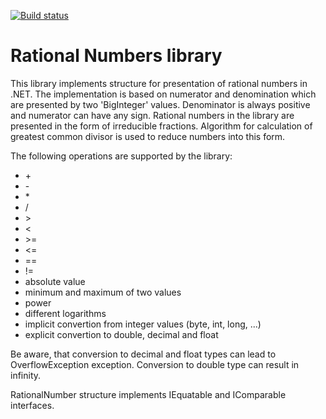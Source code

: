 [![Build status](https://ci.appveyor.com/api/projects/status/dc2oh8flsubft2r0/branch/master?svg=true)](https://ci.appveyor.com/project/IvanIakimov/big-rational-numbers/branch/master)

# Rational Numbers library

This library implements structure for presentation of rational numbers in .NET. The implementation is based on numerator and denomination which are presented by two 'BigInteger' values. Denominator is always positive and numerator can have any sign. Rational numbers in the library are presented in the form of irreducible fractions. Algorithm for calculation of greatest common divisor is used to reduce numbers into this form.

 The following operations are supported by the library:

* \+
* \-
* \*
* /
* \>
* \<
* \>=
* \<=
* ==
* \!=
* absolute value
* minimum and maximum of two values
* power
* different logarithms
* implicit convertion from integer values (byte, int, long, ...)
* explicit convertion to double, decimal and float

Be aware, that conversion to decimal and float types can lead to OverflowException exception. Conversion to double type can result in infinity.

RationalNumber structure implements IEquatable and IComparable interfaces.